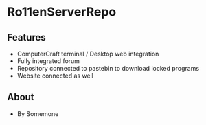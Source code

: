 # Ro11enServerRepo
## Features
  - ComputerCraft terminal / Desktop web integration
  - Fully integrated forum
  - Repository connected to pastebin to download locked programs
  - Website connected as well
## About
  - By Somemone
